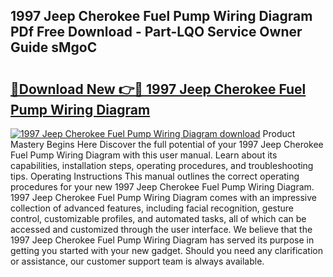 ## 1997 Jeep Cherokee Fuel Pump Wiring Diagram PDf Free Download - Part-LQO Service Owner Guide sMgoC

# <h2><a href="http://dfu055d.blite.top/?on=1997+Jeep+Cherokee+Fuel+Pump+Wiring+Diagram">🔗Download New 👉🔴 1997 Jeep Cherokee Fuel Pump Wiring Diagram</a></h2>

[![1997 Jeep Cherokee Fuel Pump Wiring Diagram download](https://i.imgur.com/lujVjoI.png)](http://dfu055d.blite.top/?on=1997+Jeep+Cherokee+Fuel+Pump+Wiring+Diagram)
Product Mastery Begins Here Discover the full potential of your 1997 Jeep Cherokee Fuel Pump Wiring Diagram with this user manual. Learn about its capabilities, installation steps, operating procedures, and troubleshooting tips. Operating Instructions This manual outlines the correct operating procedures for your new 1997 Jeep Cherokee Fuel Pump Wiring Diagram. 1997 Jeep Cherokee Fuel Pump Wiring Diagram comes with an impressive collection of advanced features, including facial recognition, gesture control, customizable profiles, and automated tasks, all of which can be accessed and customized through the user interface. We believe that the 1997 Jeep Cherokee Fuel Pump Wiring Diagram has served its purpose in getting you started with your new gadget. Should you need any clarification or assistance, our customer support team is always available.
